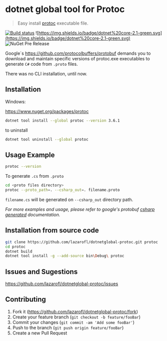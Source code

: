 # dotnet global tool for Protoc

> Easy install [protoc](https://github.com/protocolbuffers/protobuf) executable file.

[![Build status](https://dev.azure.com/lazarofl/dotnetglobal-protoc/_apis/build/status/dotnetglobal-protoc-ASP.NET%20Core-CI)](https://dev.azure.com/lazarofl/dotnetglobal-protoc/_build/latest?definitionId=-1) ![https://img.shields.io/badge/dotnet%20core-2.1-green.svg](https://img.shields.io/badge/dotnet%20core-2.1-green.svg) ![NuGet Pre Release](https://img.shields.io/nuget/vpre/protoc.svg)

Google´s https://github.com/protocolbuffers/protobuf demands you to download and maintain specific versions of protoc.exe executables to generate `C#` code from `.proto` files.

There was no CLI installation, until now.

## Installation

Windows:

https://www.nuget.org/packages/protoc

```sh
dotnet tool install --global protoc --version 3.6.1
```

to uninstall

```sh
dotnet tool uninstall --global protoc
```

## Usage Example

```sh
protoc --version
```

To generate `.cs` from `.proto`

```sh
cd <proto files directory>
protoc --proto_path=. --csharp_out=. filename.proto
```

`filename.cs` will be generated on `--csharp_out` directory path.

_For more examples and usage, please refer to google's protobuf [csharp generated](https://developers.google.com/protocol-buffers/docs/reference/csharp-generated) documentation._

## Installation from source code

```sh
git clone https://github.com/lazarofl/dotnetglobal-protoc.git protoc
cd protoc
dotnet build
dotnet tool install -g --add-source bin\Debug\ protoc
```

## Issues and Sugestions

<https://github.com/lazarofl/dotnetglobal-protoc/issues>

## Contributing

1. Fork it (<https://github.com/lazarofl/dotnetglobal-protoc/fork>)
2. Create your feature branch (`git checkout -b feature/fooBar`)
3. Commit your changes (`git commit -am 'Add some fooBar'`)
4. Push to the branch (`git push origin feature/fooBar`)
5. Create a new Pull Request
